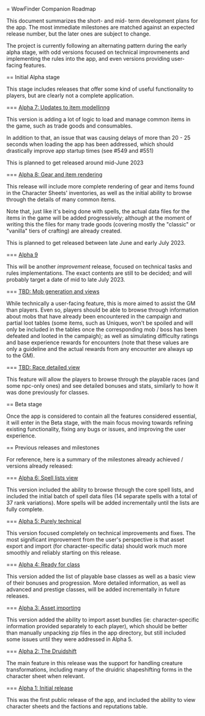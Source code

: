 = WowFinder Companion Roadmap

This document summarizes the short- and mid- term development plans for the app. The most immediate milestones are matched against an expected release number, but the later ones are subject to change.

The project is currently following an alternating pattern during the early alpha stage, with odd versions focused on technical improvmenents and implementing the rules into the app, and even versions providing user-facing features.

== Initial Alpha stage

This stage includes releases that offer some kind of useful functionality to players, but are clearly not a complete application.

=== [Alpha 7: Updates to item modellinng](https://github.com/edurne85/wowfinder/milestone/11)

This version is adding a lot of logic to load and manage common items in the game, such as trade goods and consumables.

In addition to that, an issue that was causing delays of more than 20 - 25 seconds when loading the app has been addressed, which should drastically improve app startup times (see #549 and #551)

This is planned to get released around mid-June 2023

=== [Alpha 8: Gear and item rendering](https://github.com/edurne85/wowfinder/milestone/4)

This release will include more complete rendering of gear and items found in the Character Sheets' inventories, as well as the initial ability to browse through the details of many common items.

Note that, just like it's being done with spells, the actual data files for the items in the game will be added progressively; although at the moment of writing this the files for many trade goods (covering mostly the "classic" or "vanilla" tiers of crafting) are already created.

This is planned to get released between late June and early July 2023.

=== [Alpha 9](https://github.com/edurne85/wowfinder/milestone/13)

This will be another _improvement_ release, focused on technical tasks and rules implementations. The exact contents are still to be decided; and will probably target a date of mid to late July 2023.

=== [TBD: Mob generation and views](https://github.com/edurne85/wowfinder/milestone/12)

While technically a user-facing feature, this is more aimed to assist the GM than players. Even so, players should be able to browse through information about mobs that have already been encountered in the campaign and partial loot tables (some items, such as Uniques, won't be spoiled and will only be included in the tables once the corresponding mob / boss has been defeated and looted in the campaigh); as well as simulating difficulty ratings and base experience rewards for encounters (note that these values are only a guideline and the actual rewards from any encounter are always up to the GM).

=== [TBD: Race detailed view](https://github.com/edurne85/wowfinder/milestone/6)

This feature will allow the players to browse through the playable races (and some npc-only ones) and see detailed bonuses and stats, similarly to how it was done previously for classes.

== Beta stage

Once the app is considered to contain all the features considered essential, it will enter in the Beta stage, with the main focus moving towards refining existing functionality, fixing any bugs or issues, and improving the user experience.

== Previous releases and milestones

For reference, here is a summary of the milestones already achieved / versions already released:

=== [Alpha 6: Spell lists view](https://github.com/edurne85/wowfinder/milestone/7)

This version included the ability to browse through the core spell lists, and included the initial batch of spell data files (14 separate spells with a total of 37 rank variations). More spells will be added incrementally until the lists are fully complete.

=== [Alpha 5: Purely technical](https://github.com/edurne85/wowfinder/milestone/10)

This version focused completely on technical improvements and fixes. The most significant improvement from the user's perspective is that asset export and import (for character-specific data) should work much more smoothly and reliably starting on this release.

=== [Alpha 4: Ready for class](https://github.com/edurne85/wowfinder/milestone/8)

This version added the list of playable base classes as well as a basic view of their bonuses and progression. More detailed information, as well as advanced and prestige classes, will be added incrementally in future releases.

=== [Alpha 3: Asset importing](https://github.com/edurne85/wowfinder/milestone/9)

This version added the ability to import asset bundles (ie: character-specific information provided separately to each player), which should be better than manually unpacking zip files in the app directory, but still included some issues until they were addressed in Alpha 5.

=== [Alpha 2: The Druidshift](https://github.com/edurne85/wowfinder/milestone/3)

The main feature in this release was the support for handling creature transformations, including many of the druidric shapeshifting forms in the character sheet when relevant.

=== [Alpha 1: Initial release](https://github.com/edurne85/wowfinder/milestone/1)

This was the first public release of the app, and included the ability to view character sheets and the factions and reputations table.
